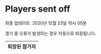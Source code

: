 # Players sent off
최종 업데이트: 2020년 12월 23일 10시 05분


경기 중 오류가 발생하는 경우 자동으로 퇴장됩니다.


| 퇴장된 참가자 |
|:---:|